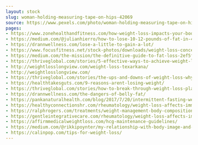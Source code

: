 ```yaml
---
layout: stock
slug: woman-holding-measuring-tape-on-hips-42069
source: https://www.pexels.com/photo/woman-holding-measuring-tape-on-hips-42069/
pages:
- https://www.zonehealthandfitness.com/how-weight-loss-impacts-your-body/
- https://medium.com/@julianhierro/how-to-lose-10-12-pounds-of-fat-in-4-weeks-e0b3bb0c2cf5
- https://drannwellness.com/lose-a-little-to-gain-a-lot/
- https://www.focusfitness.net/stock-photos/downloads/weight-loss-concept-woman-measuring-waist-tape-measure/
- https://medium.com/the-mission/the-definitive-guide-to-fat-loss-2ef5f5e2c369
- https://thriveglobal.com/stories/5-effective-ways-to-achieve-weight-loss/
- http://weightlosslongview.com/weight-loss-texarkana/
- http://weightlosslongview.com/
- https://thriveglobal.com/stories/the-ups-and-downs-of-weight-loss-why-you-shouldn-t-give-up/
- https://healthtakesguts.com/9-reasons-arent-losing-weight/
- https://thriveglobal.com/stories/how-to-break-through-weight-loss-plateaus/
- https://drannwellness.com/the-dangers-of-belly-fat/
- https://pankanaturalhealth.com/blog/2017/7/20/intermittent-fasting-weight-loss
- https://healthyconnectionshr.com/rheumatology/weight-loss-affects-immune-system-reduces-inflammation
- https://ralphrogers.com/treatments/weight-management-body-composition/
- https://gentleintegrativecare.com/rheumatology/weight-loss-affects-immune-system-reduces-inflammation
- https://affirmmedicalweightloss.com/hcg-maintenance-guidelines/
- https://medium.com/@rikkipoynter/my-relationship-with-body-image-and-food-85b4405816d
- https://calinpop.com/tips-for-weight-loss/
---
```

